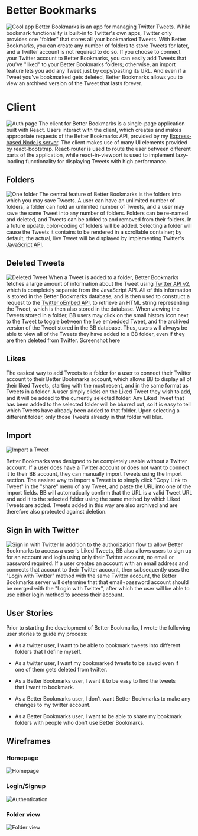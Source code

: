 # Better Bookmarks
![Cool app](https://i.imgur.com/Xo8d2Zf.png)
Better Bookmarks is an app for managing Twitter Tweets. While bookmark functionality is built-in to Twitter's own apps, Twitter only provides one "folder" that stores all your bookmarked Tweets. With Better Bookmarks, you can create any number of folders to store Tweets for later, and a Twitter account is not required to do so. If you choose to connect your Twitter account to Better Bookmarks, you can easily add Tweets that you've "liked" to your Better Bookmarks folders; otherwise, an import feature lets you add any Tweet just by copy/pasting its URL. And even if a Tweet you've bookmarked gets deleted, Better Bookmarks allows you to view an archived version of the Tweet that lasts forever.


# Client
![Auth page](https://i.imgur.com/ODPpIkX.png)
The client for Better Bookmarks is a single-page application built with React. Users interact with the client, which creates and makes appropriate requests of the Better Bookmarks API, provided by my [Express-based Node.js server](https://github.com/jonah-saltzman/bookmarks-plus). The client makes use of many UI elements provided by react-bootstrap. React-router is used to route the user between different parts of the application, while react-in-viewport is used to implement lazy-loading functionality for displaying Tweets with high performance.

## Folders
![One folder](https://i.imgur.com/0h8hoSU.png)
The central feature of Better Bookmarks is the folders into which you may save Tweets. A user can have an unlimited number of folders, a folder can hold an unlimited number of Tweets, and a user may save the same Tweet into any number of folders. Folders can be re-named and deleted, and Tweets can be added to and removed from their folders. In a future update, color-coding of folders will be added. Selecting a folder will cause the Tweets it contains to be rendered in a scrollable container; by default, the actual, live Tweet will be displayed by implementing Twitter's [JavaScript API](https://developer.twitter.com/en/docs/twitter-for-websites/javascript-api/guides/scripting-factory-functions).

## Deleted Tweets
![Deleted Tweet](https://i.imgur.com/a5LCRXL.png)
When a Tweet is added to a folder, Better Bookmarks fetches a large amount of information about the Tweet using [Twitter API v2](https://developer.twitter.com/en/docs/twitter-api), which is completely separate from the JavaScript API. All of this information is stored in the Better Bookmarks database, and is then used to construct a request to the [Twitter oEmbed API](https://developer.twitter.com/en/docs/twitter-for-websites/timelines/guides/oembed-api), to retrieve an HTML string representing the Tweet, which is then also stored in the database. When viewing the Tweets stored in a folder, BB users may click on the small history icon next to the Tweet to toggle between the live embedded Tweet, and the archived version of the Tweet stored in the BB database. Thus, users will always be able to view all of the Tweets they have added to a BB folder, even if they are then deleted from Twitter.
Screenshot here

## Likes

The easiest way to add Tweets to a folder for a user to connect their Twitter account to their Better Bookmarks account, which allows BB to display all of their liked Tweets, starting with the most recent, and in the same format as Tweets in a folder. A user simply clicks on the Liked Tweet they wish to add, and it will be added to the currently selected folder. Any Liked Tweet that has been added to the selected folder will be blurred out, so it is easy to tell which Tweets have already been added to that folder. Upon selecting a different folder, only those Tweets already in that folder will blur.

## Import
![Import a Tweet](https://i.imgur.com/nJszKRW.png)

Better Bookmarks was designed to be completely usable without a Twitter account. If a user does have a Twitter account or does not want to connect it to their BB account, they can manually import Tweets using the Import section. The easiest way to import a Tweet is to simply click "Copy Link to Tweet" in the "share" menu of any Tweet, and paste the URL into one of the import fields. BB will automatically confirm that the URL is a valid Tweet URL and add it to the selected folder using the same method by which Liked Tweets are added. Tweets added in this way are also archived and are therefore also protected against deletion.

## Sign in with Twitter
![Sign in with Twitter](https://i.imgur.com/x9qUDfX.png)
In addition to the authorization flow to allow Better Bookmarks to access a user's Liked Tweets, BB also allows users to sign up for an account and login using only their Twitter account, no email or password required. If a user creates an account with an email address and connects that account to their Twitter account, then subsequently uses the "Login with Twitter" method with the same Twitter account, the Better Bookmarks server will determine that that email+password account should be merged with the "Login with Twitter", after which the user will be able to use either login method to access their account.

## User Stories

Prior to starting the development of Better Bookmarks, I wrote the following user stories to guide my process:
 - As a twitter user, I want to be able to bookmark tweets into
   different folders that I define myself.
   
 - As a twitter user, I want my bookmarked tweets to be saved even if   
   one of them gets deleted from twitter.
   
 - As a Better Bookmarks user, I want it to be easy to find the tweets  
   that I want to bookmark.
   
 - As a Better Bookmarks user, I don't want Better Bookmarks to make any
   changes to my twitter account.
   
 - As a Better Bookmarks user, I want to be able to share my bookmark   
   folders with people who don't use Better Bookmarks.

## Wireframes

### Homepage
![Homepage](https://i.imgur.com/SX6vzNR.jpg)
### Login/Signup
![Authentication](https://i.imgur.com/syxns11.jpg)
### Folder view
![Folder view](https://i.imgur.com/eo6drwj.jpg)